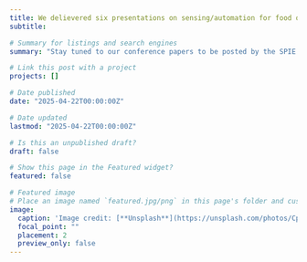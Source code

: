 ```yaml
---
title: We delievered six presentations on sensing/automation for food qualilty & specialty crop production on the <a href="https://spie.org/conferences-and-exhibitions/defense-and-commercial-sensing" target="_blank" rel="noopener"> 2025 SPIE Defense + Commerical Sensing Conference</a>. 
subtitle: 

# Summary for listings and search engines
summary: "Stay tuned to our conference papers to be posted by the SPIE soon."

# Link this post with a project
projects: []

# Date published
date: "2025-04-22T00:00:00Z"

# Date updated
lastmod: "2025-04-22T00:00:00Z"

# Is this an unpublished draft?
draft: false

# Show this page in the Featured widget?
featured: false

# Featured image
# Place an image named `featured.jpg/png` in this page's folder and customize its options here.
image:
  caption: 'Image credit: [**Unsplash**](https://unsplash.com/photos/CpkOjOcXdUY)'
  focal_point: ""
  placement: 2
  preview_only: false
---
```

